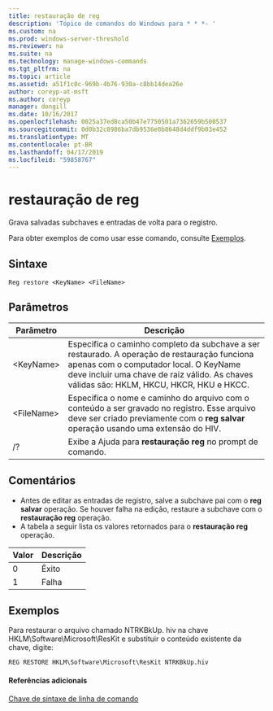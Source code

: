 ```yaml
---
title: restauração de reg
description: 'Tópico de comandos do Windows para * * *- '
ms.custom: na
ms.prod: windows-server-threshold
ms.reviewer: na
ms.suite: na
ms.technology: manage-windows-commands
ms.tgt_pltfrm: na
ms.topic: article
ms.assetid: a51f1c0c-969b-4b76-930a-c8bb14dea26e
author: coreyp-at-msft
ms.author: coreyp
manager: dongill
ms.date: 10/16/2017
ms.openlocfilehash: 0025a37ed8ca50b47e7750501a7362659b500537
ms.sourcegitcommit: 0d0b32c8986ba7db9536e0b8648d4ddf9b03e452
ms.translationtype: MT
ms.contentlocale: pt-BR
ms.lasthandoff: 04/17/2019
ms.locfileid: "59858767"
---
```

# <a name="reg-restore"></a>restauração de reg



Grava salvadas subchaves e entradas de volta para o registro.

Para obter exemplos de como usar esse comando, consulte [Exemplos](#BKMK_examples).

## <a name="syntax"></a>Sintaxe

```
Reg restore <KeyName> <FileName>
```

## <a name="parameters"></a>Parâmetros

|Parâmetro|Descrição|
|---------|-----------|
|\<KeyName>|Especifica o caminho completo da subchave a ser restaurado. A operação de restauração funciona apenas com o computador local. O KeyName deve incluir uma chave de raiz válido. As chaves válidas são: HKLM, HKCU, HKCR, HKU e HKCC.|
|\<FileName>|Especifica o nome e caminho do arquivo com o conteúdo a ser gravado no registro. Esse arquivo deve ser criado previamente com o **reg salvar** operação usando uma extensão do HIV.|
|/?|Exibe a Ajuda para **restauração reg** no prompt de comando.|

## <a name="remarks"></a>Comentários

-   Antes de editar as entradas de registro, salve a subchave pai com o **reg salvar** operação. Se houver falha na edição, restaure a subchave com o **restauração reg** operação.
-   A tabela a seguir lista os valores retornados para o **restauração reg** operação.

|Valor|Descrição|
|-----|-----------|
|0|Êxito|
|1|Falha|

## <a name="BKMK_examples"></a>Exemplos

Para restaurar o arquivo chamado NTRKBkUp. hiv na chave HKLM\Software\Microsoft\ResKit e substituir o conteúdo existente da chave, digite:
```
REG RESTORE HKLM\Software\Microsoft\ResKit NTRKBkUp.hiv
```

#### <a name="additional-references"></a>Referências adicionais

[Chave de sintaxe de linha de comando](command-line-syntax-key.md)